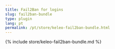 ```yaml
---
title: Fail2Ban for logins
slug: fail2ban-bundle
type: plugin
lang: pt
permalink: /pt/store/keleo-fail2ban-bundle.html
---
```


{% include store/keleo-fail2ban-bundle.md %}
